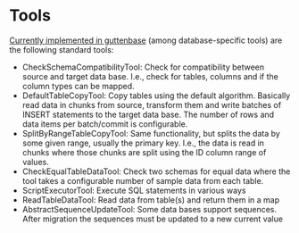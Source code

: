 # Tools

[Currently implemented in guttenbase](https://javadoc.io/doc/io.github.guttenbase/guttenbase/latest/io/github/guttenbase/guttenbase/tools/package-summary.html)
(among database-specific tools) are the following standard tools:

* CheckSchemaCompatibilityTool: Check for compatibility between source and target data base. I.e., check for tables, columns and if the column types can be mapped.
* DefaultTableCopyTool: Copy tables using the default algorithm. Basically read data in chunks from source, transform them and write batches of INSERT statements to the target data base. The number of rows and data items per batch/commit is configurable.
* SplitByRangeTableCopyTool: Same functionality, but splits the data by some given range, usually the primary key. I.e., the data is read in chunks where those chunks are split using the ID column range of values.
* CheckEqualTableDataTool: Check two schemas for equal data where the tool takes a configurable number of sample data from each table.
* ScriptExecutorTool: Execute SQL statements in various ways
* ReadTableDataTool: Read data from table(s) and return them in a map
* AbstractSequenceUpdateTool: Some data bases support sequences. After migration the sequences must be updated to a new current value
